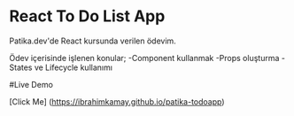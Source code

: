 # React To Do List App

Patika.dev'de React kursunda verilen ödevim.

Ödev içerisinde işlenen konular;
-Component kullanmak
-Props oluşturma
-States ve Lifecycle kullanımı

#Live Demo

[Click Me] (https://ibrahimkamay.github.io/patika-todoapp)
